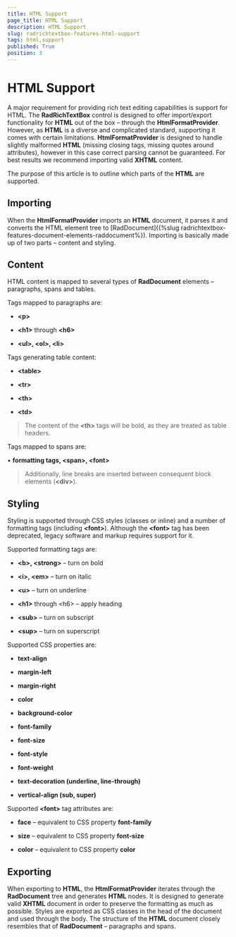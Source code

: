 ```yaml
---
title: HTML Support
page_title: HTML Support
description: HTML Support
slug: radrichtextbox-features-html-support
tags: html,support
published: True
position: 3
---
```


# HTML Support

A major requirement for providing rich text editing capabilities is support for HTML. The __RadRichTextBox__ control is designed to offer import/export functionality for __HTML__ out of the box – through the __HtmlFormatProvider__. However, as __HTML__ is a diverse and complicated standard, supporting it comes with certain limitations. __HtmlFormatProvider__ is designed to handle slightly malformed __HTML__ (missing closing tags, missing quotes around attributes), however in this case correct parsing cannot be guaranteed. For best results we recommend importing valid __XHTML__ content.

The purpose of this article is to outline which parts of the __HTML__ are supported.

## Importing

When the __HtmlFormatProvider__ imports an __HTML__ document, it parses it and converts the HTML element tree to [RadDocument]({%slug radrichtextbox-features-document-elements-raddocument%}). Importing is basically made up of two parts – content and styling.
        

## Content

HTML content is mapped to several types of __RadDocument__ elements – paragraphs, spans and tables.
        

Tags mapped to paragraphs are:
        

* __&lt;p&gt;__

* __&lt;h1&gt;__ through __&lt;h6&gt;__

* __&lt;ul&gt;, &lt;ol&gt;, &lt;li&gt;__

Tags generating table content:
        

* __&lt;table&gt;__

* __&lt;tr&gt;__

* __&lt;th&gt;__

* __&lt;td&gt;__

>The content of the __&lt;th&gt;__ tags will be bold, as they are treated as table headers.

Tags mapped to spans are:
        

• __formatting tags, &lt;span&gt;, &lt;font&gt;__

>Additionally, line breaks are inserted between consequent block elements (__&lt;div&gt;__).
          

## Styling

Styling is supported through CSS styles (classes or inline) and a number of formatting tags (including __&lt;font&gt;__). Although the __&lt;font&gt;__ tag has been deprecated, legacy software and markup requires support for it.
        

Supported formatting tags are:
        

* __&lt;b&gt;, &lt;strong&gt;__ – turn on bold

* __&lt;i&gt;, &lt;em&gt;__ – turn on italic

* __&lt;u&gt;__ – turn on underline

* __&lt;h1&gt;__ through &lt;h6&gt; – apply heading

* __&lt;sub&gt;__ – turn on subscript

* __&lt;sup&gt;__ – turn on superscript

Supported CSS properties are:
        

* __text-align__

* __margin-left__

* __margin-right__

* __color__

* __background-color__

* __font-family__

* __font-size__

* __font-style__

* __font-weight__

* __text-decoration (underline, line-through)__

* __vertical-align (sub, super)__

Supported __&lt;font&gt;__ tag attributes are:
        

* __face__ – equivalent to CSS property __font-family__

* __size__ – equivalent to CSS property __font-size__

* __color__ – equivalent to CSS property __color__

## Exporting

When exporting to __HTML__, the __HtmlFormatProvider__ iterates through the __RadDocument__ tree and generates __HTML__ nodes. It is designed to generate valid __XHTML__ document in order to preserve the formatting as much as possible. Styles are exported as CSS classes in the head of the document and used through the body. The structure of the __HTML__ document closely resembles that of __RadDocument__ – paragraphs and spans. 

